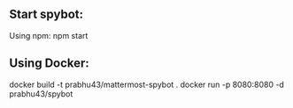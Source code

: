 ## Start spybot:

Using npm: npm start

## Using Docker: 

docker build -t prabhu43/mattermost-spybot .
docker run -p 8080:8080 -d prabhu43/spybot

